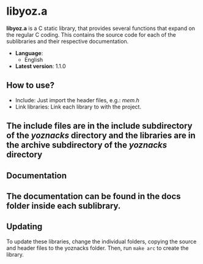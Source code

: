# libyoz.a

**libyoz.a** is a C static library, that provides several functions that expand on the regular C coding. This contains the source code for each of the sublibraries and their respective documentation.

* **Language**:
  * English
* **Latest version**: 1.1.0

## How to use?

* Include: Just import the header files, e.g.: _mem.h_
* Link libraries: Link each library to with the project.

The include files are in the include subdirectory of the _yoznacks_ directory and the libraries are in the archive subdirectory of the _yoznacks_ directory
---
## Documentation

The documentation can be found in the docs folder inside each sublibrary.
---
## Updating

To update these libraries, change the individual folders, copying the source and header files to the yoznacks folder. Then, run `make arc` to create the library.